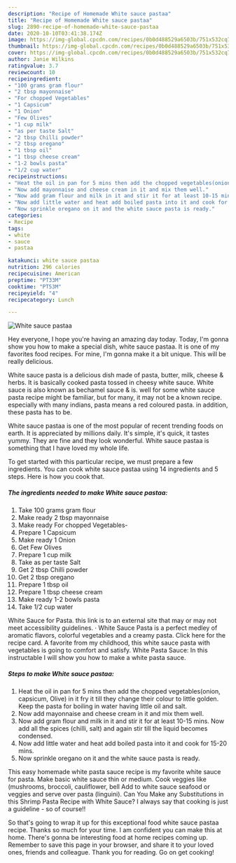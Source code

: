 ```yaml
---
description: "Recipe of Homemade White sauce pastaa"
title: "Recipe of Homemade White sauce pastaa"
slug: 2890-recipe-of-homemade-white-sauce-pastaa
date: 2020-10-10T03:41:38.174Z
image: https://img-global.cpcdn.com/recipes/0b0d488529a6503b/751x532cq70/white-sauce-pastaa-recipe-main-photo.jpg
thumbnail: https://img-global.cpcdn.com/recipes/0b0d488529a6503b/751x532cq70/white-sauce-pastaa-recipe-main-photo.jpg
cover: https://img-global.cpcdn.com/recipes/0b0d488529a6503b/751x532cq70/white-sauce-pastaa-recipe-main-photo.jpg
author: Janie Wilkins
ratingvalue: 3.7
reviewcount: 10
recipeingredient:
- "100 grams gram flour"
- "2 tbsp mayonnaise"
- "For chopped Vegetables"
- "1 Capsicum"
- "1 Onion"
- "Few Olives"
- "1 cup milk"
- "as per taste Salt"
- "2 tbsp Chilli powder"
- "2 tbsp oregano"
- "1 tbsp oil"
- "1 tbsp cheese cream"
- "1-2 bowls pasta"
- "1/2 cup water"
recipeinstructions:
- "Heat the oil in pan for 5 mins then add the chopped vegetables(onion, capsicum, Olive) in it fry it till they change their colour to little golden. Keep the pasta for boiling in water having little oil and salt."
- "Now add mayonnaise and cheese cream in it and mix them well."
- "Now add gram flour and milk in it and stir it for at least 10-15 mins. Now add all the spices (chilli, salt) and again stir till the liquid becomes condensed."
- "Now add little water and heat add boiled pasta into it and cook for 15-20 mins."
- "Now sprinkle oregano on it and the white sauce pasta is ready."
categories:
- Recipe
tags:
- white
- sauce
- pastaa

katakunci: white sauce pastaa 
nutrition: 296 calories
recipecuisine: American
preptime: "PT33M"
cooktime: "PT53M"
recipeyield: "4"
recipecategory: Lunch

---
```



![White sauce pastaa](https://img-global.cpcdn.com/recipes/0b0d488529a6503b/751x532cq70/white-sauce-pastaa-recipe-main-photo.jpg)

Hey everyone, I hope you're having an amazing day today. Today, I'm gonna show you how to make a special dish, white sauce pastaa. It is one of my favorites food recipes. For mine, I'm gonna make it a bit unique. This will be really delicious.

White sauce pasta is a delicious dish made of pasta, butter, milk, cheese &amp; herbs. It is basically cooked pasta tossed in cheesy white sauce. White sauce is also known as bechamel sauce &amp; is. well for some white sauce pasta recipe might be familiar, but for many, it may not be a known recipe. especially with many indians, pasta means a red coloured pasta. in addition, these pasta has to be.

White sauce pastaa is one of the most popular of recent trending foods on earth. It is appreciated by millions daily. It's simple, it's quick, it tastes yummy. They are fine and they look wonderful. White sauce pastaa is something that I have loved my whole life.


To get started with this particular recipe, we must prepare a few ingredients. You can cook white sauce pastaa using 14 ingredients and 5 steps. Here is how you cook that.

<!--inarticleads1-->

##### The ingredients needed to make White sauce pastaa:

1. Take 100 grams gram flour
1. Make ready 2 tbsp mayonnaise
1. Make ready For chopped Vegetables-
1. Prepare 1 Capsicum
1. Make ready 1 Onion
1. Get Few Olives
1. Prepare 1 cup milk
1. Take as per taste Salt
1. Get 2 tbsp Chilli powder
1. Get 2 tbsp oregano
1. Prepare 1 tbsp oil
1. Prepare 1 tbsp cheese cream
1. Make ready 1-2 bowls pasta
1. Take 1/2 cup water


White Sauce for Pasta. this link is to an external site that may or may not meet accessibility guidelines. · White Sauce Pasta is a perfect medley of aromatic flavors, colorful vegetables and a creamy pasta. Click here for the recipe card. A favorite from my childhood, this white sauce pasta with vegetables is going to comfort and satisfy. White Pasta Sauce: In this instructable I will show you how to make a white pasta sauce. 

<!--inarticleads2-->

##### Steps to make White sauce pastaa:

1. Heat the oil in pan for 5 mins then add the chopped vegetables(onion, capsicum, Olive) in it fry it till they change their colour to little golden. Keep the pasta for boiling in water having little oil and salt.
1. Now add mayonnaise and cheese cream in it and mix them well.
1. Now add gram flour and milk in it and stir it for at least 10-15 mins. Now add all the spices (chilli, salt) and again stir till the liquid becomes condensed.
1. Now add little water and heat add boiled pasta into it and cook for 15-20 mins.
1. Now sprinkle oregano on it and the white sauce pasta is ready.


This easy homemade white pasta sauce recipe is my favorite white sauce for pasta. Make basic white sauce thin or medium. Cook veggies like (mushrooms, broccoli, cauliflower, bell Add to white sauce seafood or veggies and serve over pasta (linguini). Can You Make any Substitutions in this Shrimp Pasta Recipe with White Sauce? I always say that cooking is just a guideline - so of course!! 

So that's going to wrap it up for this exceptional food white sauce pastaa recipe. Thanks so much for your time. I am confident you can make this at home. There's gonna be interesting food at home recipes coming up. Remember to save this page in your browser, and share it to your loved ones, friends and colleague. Thank you for reading. Go on get cooking!
